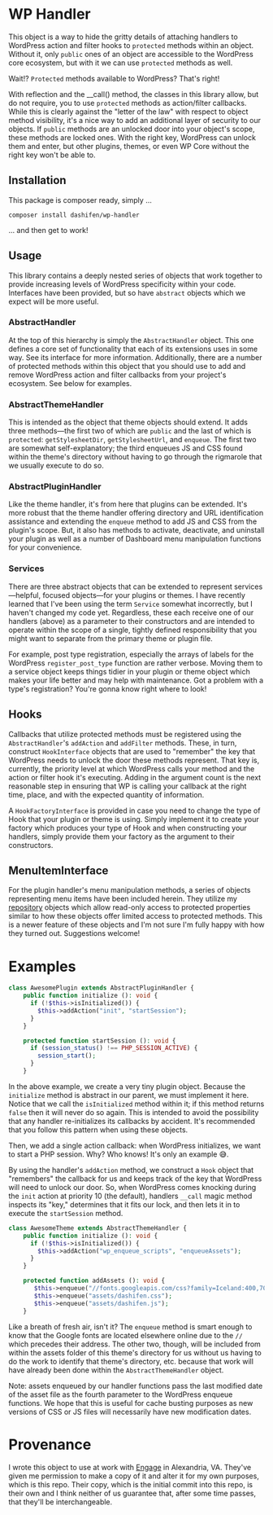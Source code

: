 # WP Handler

This object is a way to hide the gritty details of attaching handlers to WordPress action and filter hooks to `protected` methods within an object.  Without it, only `public` ones of an object are accessible to the WordPress core ecosystem, but with it we can use `protected` methods as well.  

Wait!? `Protected` methods available to WordPress?  That's right!  

With reflection and the __call() method, the classes in this library allow, but do not require, you to use `protected` methods as action/filter callbacks.  While this is clearly against the "letter of the law" with respect to object method visibility, it's a nice way to add an additional layer of security to our objects.  If `public` methods are an unlocked door into your object's scope, these methods are locked ones.  With the right key, WordPress can unlock them and enter, but other plugins, themes, or even WP Core without the right key won't be able to. 

## Installation

This package is composer ready, simply ...

```shell script
composer install dashifen/wp-handler
```

... and then get to work!


## Usage

This library contains a deeply nested series of objects that work together to provide increasing levels of WordPress specificity within your code.  Interfaces have been provided, but so have `abstract` objects which we expect will be more useful.

### AbstractHandler

At the top of this hierarchy is simply the `AbstractHandler` object.  This one defines a core set of functionality that each of its extensions uses in some way.  See its interface for more information.  Additionally, there are a number of protected methods within this object that you should use to add and remove WordPress action and filter callbacks from your project's ecosystem.  See below for examples.

### AbstractThemeHandler

This is intended as the object that theme objects should extend.  It adds three methods—the first two of which are `public` and the last of which is `protected`:  `getStylesheetDir`, `getStylesheetUrl`, and `enqueue`.  The first two are somewhat self-explanatory; the third enqueues JS and CSS found within the theme's directory without having to go through the rigmarole that we usually execute to do so.

### AbstractPluginHandler

Like the theme handler, it's from here that plugins can be extended.  It's more robust that the theme handler offering directory and URL identification assistance and extending the `enqueue` method to add JS and CSS from the plugin's scope.  But, it also has methods to activate, deactivate, and uninstall your plugin as well as a number of Dashboard menu manipulation functions for your convenience.

### Services

There are three abstract objects that can be extended to represent services—helpful, focused objects—for your plugins or themes.  I have recently learned that I've been using the term `Service` somewhat incorrectly, but I haven't changed my code yet.  Regardless, these each receive one of our handlers (above) as a parameter to their constructors and are intended to operate within the scope of a single, tightly defined responsibility that you might want to separate from the primary theme or plugin file.  

For example, post type registration, especially the arrays of labels for the WordPress `register_post_type` function are rather verbose.  Moving them to a service object keeps things tidier in your plugin or theme object which makes your life better and may help with maintenance.  Got a problem with a type's registration?  You're gonna know right where to look!

## Hooks

Callbacks that utilize protected methods must be registered using the `AbstractHandler`'s `addAction` and `addFilter` methods.  These, in turn, construct `HookInterface` objects that are used to "remember" the key that WordPress needs to unlock the door these methods represent.  That key is, currently, the priority level at which WordPress calls your method and the action or filter hook it's executing.  Adding in the argument count is the next reasonable step in ensuring that WP is calling your callback at the right time, place, and with the expected quantity of information.

A `HookFactoryInterface` is provided in case you need to change the type of Hook that your plugin or theme is using.  Simply implement it to create your factory which produces your type of Hook and when constructing your handlers, simply provide them your factory as the argument to their constructors. 

## MenuItemInterface

For the plugin handler's menu manipulation methods, a series of objects representing menu items have been included herein.  They utilize my [repository](https://github.com/dashifen/repository) objects which allow read-only access to protected properties similar to how these objects offer limited access to protected methods.  This is a newer feature of these objects and I'm not sure I'm fully happy with how they turned out.  Suggestions welcome!

# Examples

```php
class AwesomePlugin extends AbstractPluginHandler {
    public function initialize (): void {
      if (!$this->isInitialized()) {
        $this->addAction("init", "startSession");
      }
    }

    protected function startSession (): void {
      if (session_status() !== PHP_SESSION_ACTIVE) {
        session_start();
      } 
    }
```

In the above example, we create a very tiny plugin object.  Because the `initialize` method is abstract in our parent, we must implement it here.  Notice that we call the `isInitialized` method within it; if this method returns `false` then it will never do so again.  This is intended to avoid the possibility that any handler re-initializes its callbacks by accident. It's recommended that you follow this pattern when using these objects.

Then, we add a single action callback:  when WordPress initializes, we want to start a PHP session.  Why?  Who knows!  It's only an example 😅.  

By using the handler's `addAction` method, we construct a `Hook` object that "remembers" the callback for us and keeps track of the key that WordPress will need to  unlock our door.  So, when WordPress comes knocking during the `init` action at priority 10 (the default), handlers `__call` magic method inspects its "key," determines that it fits our lock, and then lets it in to execute the `startSession` method.  

```php
class AwesomeTheme extends AbstractThemeHandler {
    public function initialize (): void {
      if (!$this->isInitialized()) {
        $this->addAction("wp_enqueue_scripts", "enqueueAssets");
      }
    }

    protected function addAssets (): void {
       $this->enqueue("//fonts.googleapis.com/css?family=Iceland:400,700|Droid+Sans:400,700|Droid+Serif:400italic,700italic");
       $this->enqueue("assets/dashifen.css");
       $this->enqueue("assets/dashifen.js");
    }
```

Like a breath of fresh air, isn't it?  The `enqueue` method is smart enough to know that the Google fonts are located elsewhere online due to the `//` which precedes their address.  The other two, though, will be included from within the assets folder of this theme's directory for us without us having to do the work to identify that theme's directory, etc. because that work will have already been done within the `AbstractThemeHandler` object.

Note: assets enqueued by our handler functions pass the last modified date of the asset file as the fourth parameter to the WordPress enqueue functions.  We hope that this is useful for cache busting purposes as new versions of CSS or JS files will necessarily have new modification dates.  

# Provenance

I wrote this object to use at work with [Engage](https://enga.ge) in Alexandria, VA.  They've given me permission to make a copy of it and alter it for my own purposes, which is this repo.  Their copy, which is the initial commit into this repo, is their own and I think neither of us guarantee that, after some time passes, that they'll be interchangeable.

